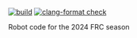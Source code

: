[![build](https://github.com/mechtech3959/2024/actions/workflows/build.yml/badge.svg)](https://github.com/mechtech3959/2024/actions/workflows/build.yml)    [![clang-format check](https://github.com/mechtech3959/2024/actions/workflows/clang-format-check.yml/badge.svg)](https://github.com/mechtech3959/2024/actions/workflows/clang-format-check.yml)

Robot code for the 2024 FRC season
